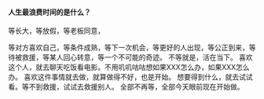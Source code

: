 #### 人生最浪费时间的是什么？
等长大，等放假，等老板同意，
<!--more-->
等对方喜欢自己，等条件成熟，等下一次机会，等更好的人出现，等公正到来，等待被救援，等某人回心转意，等一个不可能的奇迹。
不等就是，活在当下。
喜欢这个人，就去聊天吃饭看电影。不用叽叽咕咕想如果XXX怎么办，如果XXX怎么办。
喜欢这件事情就去做，就算做得不好，也是开始。
想要得到什么，就去试试看。等不到救援，试试去救援别人。
全部不再等，全部今天眼前现在开始做。